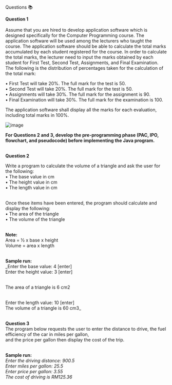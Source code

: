 Questions 📚

**Question 1**<br/><br/>
Assume that you are hired to develop application software which is designed specifically for
the Computer Programming course. The application software will be used among the lecturers who taught the course.
The application software should be able to calculate the total marks accumulated by each student registered for the course.
In order to calculate the total marks, the lecturer need to input the marks obtained by each student for First Test,
Second Test, Assignments, and Final Examination. The following is the distribution of percentages taken for the calculation of the total mark:

• First Test will take 20%. The full mark for the test is 50.<br/>
• Second Test will take 20%. The full mark for the test is 50.<br/>
• Assignments will take 30%. The full mark for the assignment is 90.<br/>
• Final Examination will take 30%. The full mark for the examination is 100.<br/>

The application software shall display all the marks for each evaluation, including total marks in 100%.<br/>

![image](https://github.com/irfanghapar/Java-Programming/assets/87377657/b35e4b35-ea4a-4686-b8c2-9d56b1dc9de9)<br/>

**For Questions 2 and 3, develop the pre-programming phase (PAC, IPO, flowchart, and
pseudocode) before implementing the Java program.**<br/><br/>

**Question 2**

Write a program to calculate the volume of a triangle and ask the user for the following:<br/>
• The base value in cm<br/>
• The height value in cm<br/>
• The length value in cm<br/><br/>

Once these items have been entered, the program should calculate and display the following:<br/>
• The area of the triangle<br/>
• The volume of the triangle<br/><br/>

**Note:**<br/>
Area = ½ x base x height<br/>
Volume = area x length<br/><br/>

**Sample run:**<br/>
_Enter the base value: 4 [enter]<br/>
Enter the height value: 3 [enter]<br/><br/>

The area of a triangle is 6 cm2<br/><br/>

Enter the length value: 10 [enter]<br/>
The volume of a triangle is 60 cm3_<br/><br/>

**Question 3**<br/>
The program below requests the user to enter the distance to drive, the fuel efficiency of the car in miles per gallon,<br/>
and the price per gallon then display the cost of the trip.<br/><br/>

**Sample run:**<br/>
_Enter the driving distance: 900.5<br/>
Enter miles per gallon: 25.5<br/>
Enter price per gallon: 3.55<br/>
The cost of driving is RM125.36_<br/>
